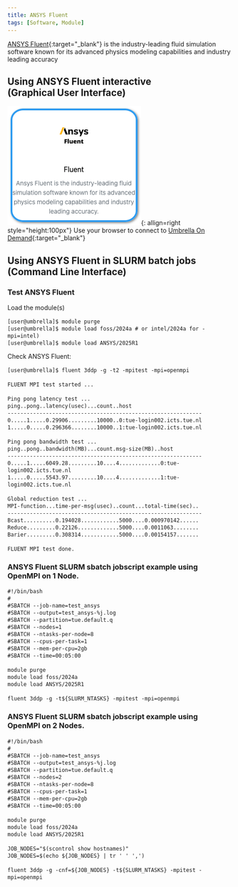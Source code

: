 ```yaml
---
title: ANSYS Fluent
tags: [Software, Module]
---
```


[ANSYS Fluent](https://www.ansys.com/products/fluids/ansys-fluent){:target="_blank"} is the industry-leading fluid simulation software known for its advanced physics modeling capabilities and industry leading accuracy

## Using ANSYS Fluent interactive<br>(Graphical User Interface)

![ANSYS Fluent in Umbrella On Demdand](ansys-fluent-ood.png){: allign=right style="height:100px"}
Use your browser to connect to [Umbrella On Demand](https://hpc.tue.nl){:target="_blank"}

## Using ANSYS Fluent in SLURM batch jobs<br>(Command Line Interface)

### Test ANSYS Fluent

Load the module(s)

```shell 
[user@umbrella]$ module purge
[user@umbrella]$ module load foss/2024a # or intel/2024a for -mpi=intel)
[user@umbrella]$ module load ANSYS/2025R1
```

Check ANSYS Fluent:

```shell 
[user@umbrella]$ fluent 3ddp -g -t2 -mpitest -mpi=openmpi

FLUENT MPI test started ... 

Ping pong latency test ...
ping..pong..latency(usec)...count..host
-------------------------------------------------------------
0.....1.....0.29906.........10000..0:tue-login002.icts.tue.nl
1.....0.....0.296366........10000..1:tue-login002.icts.tue.nl

Ping pong bandwidth test ...
ping..pong..bandwidth(MB)...count.msg-size(MB)..host
-------------------------------------------------------------
0.....1.....6049.28.........10....4.............0:tue-login002.icts.tue.nl
1.....0.....5543.97.........10....4.............1:tue-login002.icts.tue.nl

Global reduction test ...
MPI-function...time-per-msg(usec)..count...total-time(sec)..
-------------------------------------------------------------
Bcast..........0.194028............5000....0.000970142......
Reduce.........0.22126.............5000....0.0011063........
Barier.........0.308314............5000....0.00154157.......

FLUENT MPI test done.

```

### ANSYS Fluent SLURM sbatch jobscript example using OpenMPI on 1 Node.

```slurm
#!/bin/bash
#
#SBATCH --job-name=test_ansys
#SBATCH --output=test_ansys-%j.log
#SBATCH --partition=tue.default.q
#SBATCH --nodes=1
#SBATCH --ntasks-per-node=8
#SBATCH --cpus-per-task=1
#SBATCH --mem-per-cpu=2gb
#SBATCH --time=00:05:00

module purge
module load foss/2024a
module load ANSYS/2025R1

fluent 3ddp -g -t${SLURM_NTASKS} -mpitest -mpi=openmpi
```

### ANSYS Fluent SLURM sbatch jobscript example using OpenMPI on 2 Nodes.
```slurm
#!/bin/bash
#
#SBATCH --job-name=test_ansys
#SBATCH --output=test_ansys-%j.log
#SBATCH --partition=tue.default.q
#SBATCH --nodes=2
#SBATCH --ntasks-per-node=8
#SBATCH --cpus-per-task=1
#SBATCH --mem-per-cpu=2gb
#SBATCH --time=00:05:00

module purge
module load foss/2024a
module load ANSYS/2025R1

JOB_NODES="$(scontrol show hostnames)"
JOB_NODES=$(echo ${JOB_NODES} | tr ' ' ',')

fluent 3ddp -g -cnf=${JOB_NODES} -t${SLURM_NTASKS} -mpitest -mpi=openmpi
```
